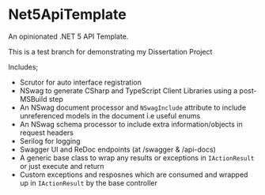 # Net5ApiTemplate
An opinionated .NET 5 API Template. 

This is a test branch for demonstrating my Dissertation Project

Includes;
- Scrutor for auto interface registration
- NSwag to generate CSharp and TypeScript Client Libraries using a post-MSBuild step
- An NSwag document processor and `NSwagInclude` attribute to include unreferenced models in the document i.e useful enums
- An NSwag schema processor to include extra information/objects in request headers
- Serilog for logging
- Swagger UI and ReDoc endpoints (at /swagger & /api-docs)
- A generic base class to wrap any results or exceptions in `IActionResult` or just execute and return
- Custom exceptions and resposnes which are consumed and wrapped up in `IActionResult` by the base controller 
